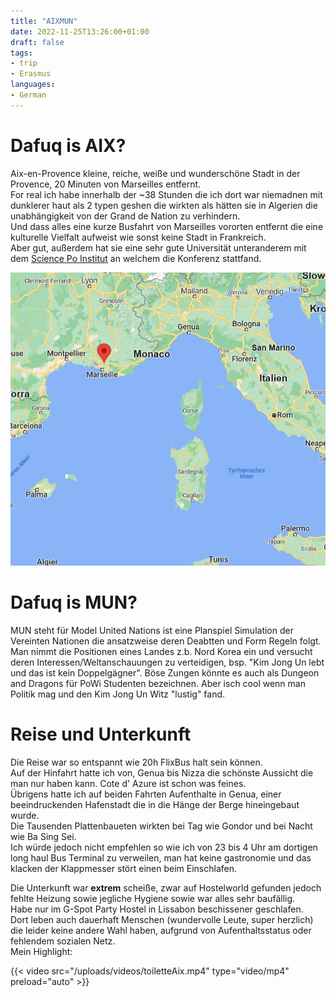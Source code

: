 ```yaml
---
title: "AIXMUN"
date: 2022-11-25T13:26:00+01:00
draft: false
tags:
- trip
- Erasmus
languages:
- German
---
```


# Dafuq is AIX?

Aix-en-Provence kleine, reiche, weiße und wunderschöne Stadt in der Provence, 20 Minuten von Marseilles entfernt.  
For real ich habe innerhalb der ~38 Stunden die ich dort war niemadnen mit dunklerer haut als 2 typen geshen die wirkten als hätten sie in Algerien die unabhängigkeit von der Grand de Nation zu verhindern.  
Und dass alles eine kurze Busfahrt von Marseilles vororten entfernt die eine kulturelle Vielfalt aufweist wie sonst keine Stadt in Frankreich.  
Aber gut, außerdem hat sie eine sehr gute Universität unteranderem mit dem [Science Po Institut](https://de.wikipedia.org/wiki/Institut_d%E2%80%99%C3%A9tudes_politiques_d%E2%80%99Aix-en-Provence) an welchem die Konferenz stattfand.
  

![Aix Location](../../static/uploads/aixLocation.jpg)

# Dafuq is MUN?

MUN steht für Model United Nations ist eine Planspiel Simulation der Vereinten Nationen die ansatzweise deren Deabtten und Form Regeln folgt.
Man nimmt die Positionen eines Landes z.b. Nord Korea ein und versucht deren Interessen/Weltanschauungen zu verteidigen, bsp. "Kim Jong Un lebt und das ist kein Doppelgägner".
Böse Zungen könnte es auch als Dungeon and Dragons für PoWi Studenten bezeichnen.
Aber isch cool wenn man Politik mag und den Kim Jong Un Witz "lustig" fand.

# Reise und Unterkunft

Die Reise war so entspannt wie 20h FlixBus halt sein können.  
Auf der Hinfahrt hatte ich von, Genua bis Nizza die schönste Aussicht die man nur haben kann. Cote d' Azure ist schon was feines.  
Übrigens hatte ich auf beiden Fahrten Aufenthalte in Genua, einer beeindruckenden Hafenstadt die in die Hänge der Berge hineingebaut wurde.  
Die Tausenden Plattenbaueten wirkten bei Tag wie Gondor und bei Nacht wie Ba Sing Sei.  
Ich würde jedoch nicht empfehlen so wie ich von 23 bis 4 Uhr am dortigen long haul Bus Terminal zu verweilen, man hat keine gastronomie und das klacken der Klappmesser stört einen beim Einschlafen.  
  
Die Unterkunft war **extrem** scheiße, zwar auf Hostelworld gefunden jedoch fehlte Heizung sowie jegliche Hygiene sowie war alles sehr baufällig.  
Habe nur im G-Spot Party Hostel in Lissabon beschissener geschlafen.  
Dort leben auch dauerhaft Menschen (wundervolle Leute, super herzlich) die leider keine andere Wahl haben, aufgrund von Aufenthaltsstatus oder fehlendem sozialen Netz.  
Mein Highlight:  
  
{{< video src="/uploads/videos/toiletteAix.mp4" type="video/mp4" preload="auto" >}}